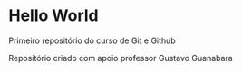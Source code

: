 # Hello World
 Primeiro repositório do curso de Git e Github

 Repositório criado com apoio professor Gustavo Guanabara
